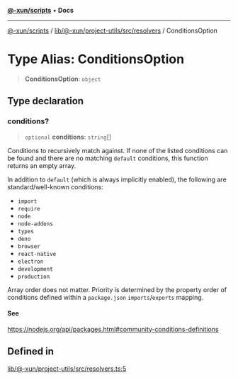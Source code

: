 [**@-xun/scripts**](../../../../../../README.md) • **Docs**

***

[@-xun/scripts](../../../../../../README.md) / [lib/@-xun/project-utils/src/resolvers](../README.md) / ConditionsOption

# Type Alias: ConditionsOption

> **ConditionsOption**: `object`

## Type declaration

### conditions?

> `optional` **conditions**: `string`[]

Conditions to recursively match against. If none of the listed conditions
can be found and there are no matching `default` conditions, this function
returns an empty array.

In addition to `default` (which is always implicitly enabled), the
following are standard/well-known conditions:
  - `import`
  - `require`
  - `node`
  - `node-addons`
  - `types`
  - `deno`
  - `browser`
  - `react-native`
  - `electron`
  - `development`
  - `production`

Array order does not matter. Priority is determined by the property order
of conditions defined within a `package.json` `imports`/`exports` mapping.

#### See

https://nodejs.org/api/packages.html#community-conditions-definitions

## Defined in

[lib/@-xun/project-utils/src/resolvers.ts:5](https://github.com/Xunnamius/xscripts/blob/154567d6fca3f6cf244137e710b029af872e1d9e/lib/@-xun/project-utils/src/resolvers.ts#L5)
